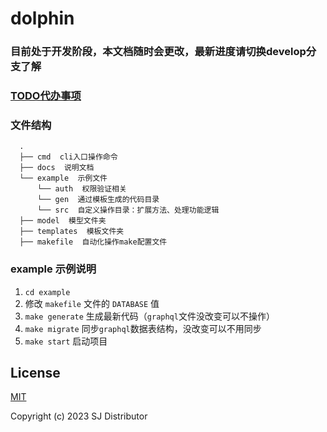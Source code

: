# dolphin

### 目前处于开发阶段，本文档随时会更改，最新进度请切换develop分支了解

### [TODO代办事项](docs/TODO.md)

### 文件结构
```
  .
  ├── cmd  cli入口操作命令
  ├── docs  说明文档
  └── example  示例文件
      └── auth  权限验证相关
      └── gen  通过模板生成的代码目录
      └── src  自定义操作目录：扩展方法、处理功能逻辑
  ├── model  模型文件夹
  ├── templates  模板文件夹
  ├── makefile  自动化操作make配置文件
```

### example 示例说明
  1. `cd example`
  2. 修改 `makefile` 文件的 `DATABASE` 值
  3. `make generate` 生成最新代码（`graphql`文件没改变可以不操作）
  4. `make migrate` 同步`graphql`数据表结构，没改变可以不用同步
  5. `make start` 启动项目

## License

[MIT](https://opensource.org/licenses/MIT)

Copyright (c) 2023 SJ Distributor

